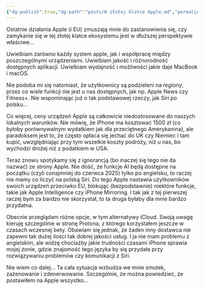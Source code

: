```yaml
---
{"dg-publish":true,"dg-path":"posts/W złotej klatce Apple.md","permalink":"/posts/w-zlotej-klatce-apple/","tags":["Apple","EU"]}
---
```



Ostatnie działania Apple (i EU) zmuszają mnie do zastanowienia się, czy zamykanie się w tej złotej klatce ekosystemu jest w dłuższej perspektywie właściwe…

Uwielbiam zarówno każdy system apple, jak i współpracę między poszczególnymi urządzeniami. Uwielbiam jakość i różnorodność dostępnych aplikacji. Uwielbiam wydajność i możliwości jakie daje MacBook i macOS.

Nie podoba mi się natomiast, że użytkownicy są podzieleni na *regiony*, przez co wiele funkcji nie jest u nas dostępnych, jak np. Apple News czy Fitness+. Nie wspominając już o tak podstawowej rzeczy, jak Siri po polsku…

Co więcej, ceny urządzeń Apple są całkowicie niedostosowane do naszych lokalnych warunków. Nie mówię, że iPhone ma kosztować 1500 zł (co byłoby porównywalnym wydatkiem jak dla przeciętnego Amerykanina), ale paradoksem jest to, że często opłaca się jechać do UK czy Niemiec i tam kupić, uwzględniając przy tym wszelkie koszty podróży, niż u nas, bo wychodzi drożej niż z podatkiem w USA.

Teraz znowu spotykamy się z ignorancją (bo inaczej się tego nie da nazwać) ze strony Apple. Nie dość, że funkcje AI będą dostępne na początku (czyli conajmniej do czerwca 2025) tylko po angielsku, to raczej nie mamy co liczyć na polską Siri. Do tego Apple nastawia użytkowników swoich urządzeń przeciwko EU, blokując (bezpodstawnie) niektóre funkcje, takie jak Apple Intelligence czy iPhone Mirroring. I tak jak z tej pierwszej raczej bym za bardzo nie skorzystał, to ta druga byłaby dla mnie bardzo przydatna.

Obecnie przeglądam różne opcje, w tym alternatywy iCloud. Swoją uwagę kieruję szczególnie w stronę Protona, z którego korzystałem jeszcze w czasach wczesnej bety. Obawiam się jednak, że żaden inny dostawca nie zapewni tak dużej ilości tak dobrej jakości usług. I ja nie mam problemu z angielskim, ale widzę chociażby jakie trudności czasami iPhone sprawia mojej żonie, gdzie znajomość tego języka by się przydała przy rozwiązywaniu problemów czy komunikacji z Siri.

Nie wiem co dalej... Ta cała sytuacja wzbudza we mnie smutek, zażenowanie i zdenerwowanie. Szczególnie, że można powiedzieć, że postawiłem na Apple wszystko...
